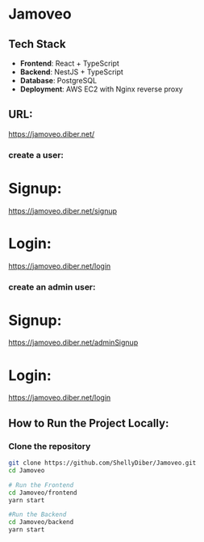 # Jamoveo 

## Tech Stack

- **Frontend**: React + TypeScript  
- **Backend**: NestJS + TypeScript  
- **Database**: PostgreSQL  
- **Deployment**: AWS EC2 with Nginx reverse proxy

## URL:
https://jamoveo.diber.net/

### create a user:
# Signup:
https://jamoveo.diber.net/signup

# Login:
https://jamoveo.diber.net/login

### create an admin user:

# Signup:
https://jamoveo.diber.net/adminSignup

# Login:
https://jamoveo.diber.net/login




## How to Run the Project Locally:

### Clone the repository

```bash
git clone https://github.com/ShellyDiber/Jamoveo.git
cd Jamoveo 

# Run the Frontend
cd Jamoveo/frontend
yarn start

#Run the Backend
cd Jamoveo/backend
yarn start


